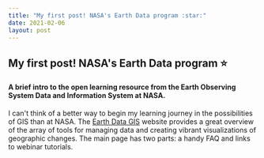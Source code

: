 ```yaml
---
title: "My first post! NASA's Earth Data program :star:"
date: 2021-02-06
layout: post
---
```

## My first post! NASA's Earth Data program :star:
#### A brief intro to the open learning resource from the Earth Observing System Data and Information System at NASA.
I can't think of a better way to begin my learning journey in the possibilities of GIS than at NASA.
The [Earth Data GIS](https://earthdata.nasa.gov/learn/gis) website provides a great overview of the array of tools for managing data and creating vibrant visualizations of geographic changes.
The main page has two parts: a handy FAQ and links to webinar tutorials.
